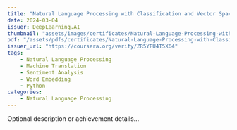 ```yaml
---
title: "Natural Language Processing with Classification and Vector Spaces"
date: 2024-03-04
issuer: DeepLearning.AI
thumbnail: "assets/images/certificates/Natural-Language-Processing-with-Classification-and-Vector-Spaces.jpg"
pdf: "/assets/pdfs/certificates/Natural-Language-Processing-with-Classification-and-Vector-Spaces.pdf"
issuer_url: "https://coursera.org/verify/ZR5YFU4T5X64"
tags:
    - Natural Language Processing
    - Machine Translation
    - Sentiment Analysis
    - Word Embedding
    - Python
categories:
    - Natural Language Processing
---
```


Optional description or achievement details...
